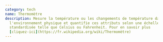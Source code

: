 ```yaml
---
category: tech
name: Thermomètre
description: Mesure la température ou les changements de température dans
  l'environnement physique et quantifie ces attributs selon une échelle
  standardisée telle que Celsius ou Fahrenheit. Pour en savoir plus
  [cliquez-ici](https://fr.wikipedia.org/wiki/Thermomètre)
---
```

